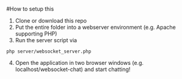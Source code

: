#How to setup this

1. Clone or download this repo
2. Put the entire folder into a webserver environment (e.g. Apache supporting PHP)
3. Run the server script via
```
php server/websocket_server.php
```
4. Open the application in two browser windows (e.g. localhost/websocket-chat) and start chatting!